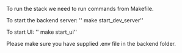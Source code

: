To run the stack we need to run commands from Makefile.

To start the backend server: '' make start_dev_server''


To start UI: '' make start_ui''


Please make sure you have supplied .env file in the backend folder.
